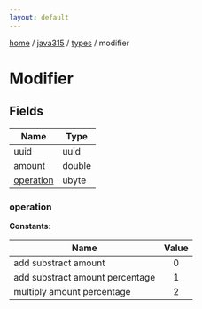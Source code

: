 ```yaml
---
layout: default
---
```


[home](/)  /  [java315](/protocol/java315)  /  [types](/protocol/java315/types)  /  modifier

# Modifier

## Fields

Name | Type
---|---
uuid | uuid
amount | double
[operation](#operation) | ubyte

### operation

**Constants**:

Name | Value
---|:---:
add substract amount | 0
add substract amount percentage | 1
multiply amount percentage | 2
